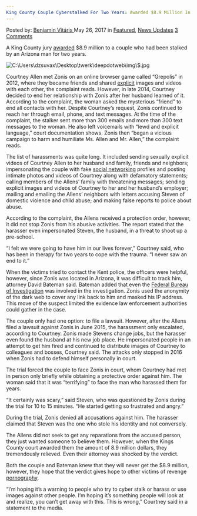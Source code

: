 ```yaml
---
King County Couple Cyberstalked For Two Years: Awarded $8.9 Million In Revenge Porn Verdict
---
```

<article class="post-listing post-20152 post type-post status-publish format-standard has-post-thumbnail hentry  tag-5492 tag-awarded tag-county tag-couple tag-cyberstalked tag-king tag-million tag-porn tag-revenge tag-verdict tag-years">
    <div class="post-inner">
        <span>Posted by: <a href="https://www.deepdotweb.com/author/benjaminvi/" title="">Benjamin Vitáris </a></span>
    <span>May 26, 2017</span>
    <span>in <a href="https://www.deepdotweb.com/category/deepdot-news/" rel="category tag">Featured</a>, <a href="https://www.deepdotweb.com/category/news-updates/" rel="category tag">News Updates</a></span>
    <span><a href="https://www.deepdotweb.com/2017/05/26/king-county-couple-cyberstalked-two-years-awarded-8-9-million-revenge-porn-verdict/#comments">3 Comments</a></span>
    </p>
    <div class="clear"></div>
    <div class="entry">
    <p>A King County jury <a href="http://www.seattlepi.com/local/crime/article/King-County-couple-awarded-8-9M-revenge-porn-11133330.php">awarded</a> $8.9 million to a couple who had been stalked by an Arizona man for two years.</p>
    <p><img class="wp-image-20155 aligncenter" src="/imgs/2017/05/c-users-dzsuvax-desktop-twerk-deepdotweb-img-dollar-jp.jpeg" alt="C:\Users\dzsuvax\Desktop\twerk\deepdotweb\img\$.jpg" width="654" height="436" srcset="/imgs/2017/05/c-users-dzsuvax-desktop-twerk-deepdotweb-img-dollar-jp.jpeg 920w, /imgs/2017/05/c-users-dzsuvax-desktop-twerk-deepdotweb-img-dollar-jp-300x200.jpeg 300w" sizes="(max-width: 654px) 100vw, 654px" /></p>
    <p>Courtney Allen met Zonis on an online browser game called “Grepolis” in 2012, where they became friends and shared <a href="https://www.deepdotweb.com/2017/02/11/man-hacked-womens-computers-steal-explicit-photos-signs-sealed-plea-deal/">explicit</a> images and videos with each other, the complaint reads. However, in late 2014, Courtney decided to end her relationship with Zonis after her husband learned of it. According to the complaint, the woman asked the mysterious “friend” to end all contacts with her. Despite Courtney’s request, Zonis continued to reach her through email, phone, and text messages. At the time of the complaint, the stalker sent more than 300 emails and more than 300 text messages to the woman. He also left voicemails with &#8220;lewd and explicit language,&#8221; court documentation shows. Zonis then &#8220;began a vicious campaign to harm and humiliate Ms. Allen and Mr. Allen,&#8221; the complaint reads.</p>
    <p><a id="post-20152-_gjdgxs"></a> The list of harassments was quite long. It included sending sexually explicit videos of Courtney Allen to her husband and family, friends and neighbors; impersonating the couple with fake <a href="https://www.deepdotweb.com/2016/12/23/famously-anonymous-tor-social-networks/">social networking</a> profiles and posting intimate photos and videos of Courtney along with defamatory statements; calling members of the Allens&#8217; family with threatening messages; sending explicit images and videos of Courtney to her and her husband&#8217;s employer; mailing and emailing the Allens&#8217; neighbors with letters accusing Steven of domestic violence and child abuse; and making false reports to police about abuse.</p>
    <p>According to the complaint, the Allens received a protection order, however, it did not stop Zonis from his abusive activities. The report stated that the harasser even impersonated Steven, the husband, in a threat to shoot up a pre-school.</p>
    <p>&#8220;I felt we were going to have him in our lives forever,&#8221; Courtney said, who has been in therapy for two years to cope with the trauma. &#8220;I never saw an end to it.&#8221;</p>
    <p>When the victims tried to contact the Kent police, the officers were helpful, however, since Zonis was located in Arizona, it was difficult to track him, attorney David Bateman said. Bateman added that even the <a href="https://www.deepdotweb.com/2017/04/12/fbi-warns-hackers-target-open-ftp-servers/">Federal Bureau of Investigation</a> was involved in the investigation. Zonis used the anonymity of the dark web to cover any link back to him and masked his IP address. This move of the suspect limited the evidence law enforcement authorities could gather in the case.</p>
    <p>The couple only had one option: to file a lawsuit. However, after the Allens filed a lawsuit against Zonis in June 2015, the harassment only escalated, according to Courtney. Zonis made Stevens change jobs, but the harasser even found the husband at his new job place. He impersonated people in an attempt to get him fired and continued to distribute images of Courtney to colleagues and bosses, Courtney said. The attacks only stopped in 2016 when Zonis had to defend himself personally in court.</p>
    <p>The trial forced the couple to face Zonis in court, whom Courtney had met in person only briefly while obtaining a protective order against him. The woman said that it was “terrifying” to face the man who harassed them for years.</p>
    <p>&#8220;It certainly was scary,&#8221; said Steven, who was questioned by Zonis during the trial for 10 to 15 minutes. &#8220;He started getting so frustrated and angry.&#8221;</p>
    <p>During the trial, Zonis denied all accusations against him. The harasser claimed that Steven was the one who stole his identity and not conversely.</p>
    <p>The Allens did not seek to get any reparations from the accused person, they just wanted someone to believe them. However, when the Kings County court awarded them the amount of 8.9 million dollars, they tremendously relieved. Even their attorney was shocked by the verdict.</p>
    <p>Both the couple and Bateman knew that they will never get the $8.9 million, however, they hope that the verdict gives hope to other victims of revenge <a href="https://www.deepdotweb.com/2017/05/12/federal-prison-inmates-downloaded-child-porn-cloud/">pornography</a>.</p>
    <p>&#8220;I&#8217;m hoping it&#8217;s a warning to people who try to cyber stalk or harass or use images against other people. I&#8217;m hoping it&#8217;s something people will look at and realize, you can&#8217;t get away with this. This is wrong,” Courtney said in a statement to the media.</p>
    </div>
    <span style="display:none"><a href="https://www.deepdotweb.com/tag/89/" rel="tag">89</a> <a href="https://www.deepdotweb.com/tag/awarded/" rel="tag">awarded</a> <a href="https://www.deepdotweb.com/tag/county/" rel="tag">county</a> <a href="https://www.deepdotweb.com/tag/couple/" rel="tag">couple</a> <a href="https://www.deepdotweb.com/tag/cyberstalked/" rel="tag">cyberstalked</a> <a href="https://www.deepdotweb.com/tag/king/" rel="tag">king</a> <a href="https://www.deepdotweb.com/tag/million/" rel="tag">million</a> <a href="https://www.deepdotweb.com/tag/porn/" rel="tag">porn</a> <a href="https://www.deepdotweb.com/tag/revenge/" rel="tag">revenge</a> <a href="https://www.deepdotweb.com/tag/verdict/" rel="tag">verdict</a> <a href="https://www.deepdotweb.com/tag/years/" rel="tag">years</a></span> <span style="display:none" class="updated">2017-05-26</span>
    <div style="display:none" class="vcard author" itemprop="author" itemscope itemtype="http://schema.org/Person"><strong class="fn" itemprop="name"><a href="https://www.deepdotweb.com/author/benjaminvi/" title="Posts by Benjamin Vitáris" rel="author">Benjamin Vitáris</a></strong></div>
    </div>
</article>

